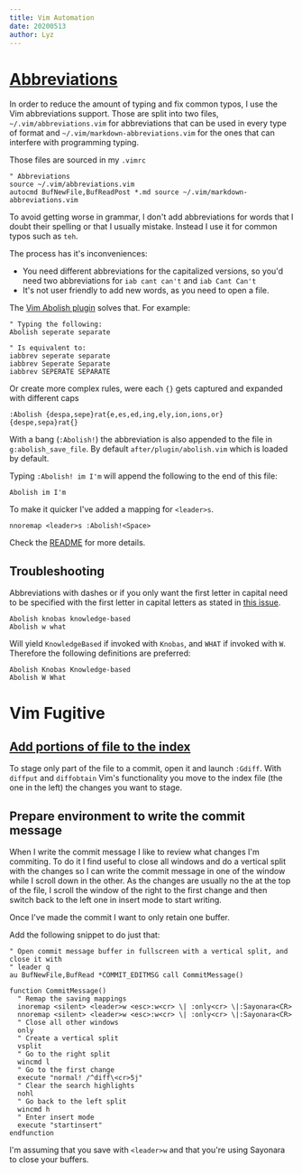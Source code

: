 ```yaml
---
title: Vim Automation
date: 20200513
author: Lyz
---
```


# [Abbreviations](https://davidxmoody.com/2014/better-vim-abbreviations/)

In order to reduce the amount of typing and fix common typos, I use the Vim
abbreviations support. Those are split into two files,
`~/.vim/abbreviations.vim` for abbreviations that can be used in every type of
format and `~/.vim/markdown-abbreviations.vim` for the ones that can interfere
with programming typing.

Those files are sourced in my `.vimrc`

```vim
" Abbreviations
source ~/.vim/abbreviations.vim
autocmd BufNewFile,BufReadPost *.md source ~/.vim/markdown-abbreviations.vim
```

To avoid getting worse in grammar, I don't add abbreviations for words that
I doubt their spelling or that I usually mistake. Instead I use it for common
typos such as `teh`.

The process has it's inconveniences:

* You need different abbreviations for the capitalized versions, so you'd need
    two abbreviations for `iab cant can't` and `iab Cant Can't`
* It's not user friendly to add new words, as you need to open a file.

The [Vim Abolish plugin](https://github.com/tpope/vim-abolish) solves that. For
example:

```vim
" Typing the following:
Abolish seperate separate

" Is equivalent to:
iabbrev seperate separate
iabbrev Seperate Separate
iabbrev SEPERATE SEPARATE
```

Or create more complex rules, were each `{}` gets captured and expanded with
different caps

```vim
:Abolish {despa,sepe}rat{e,es,ed,ing,ely,ion,ions,or}  {despe,sepa}rat{}
```

With a bang (`:Abolish!`) the abbreviation is also appended to the file in
`g:abolish_save_file`. By default `after/plugin/abolish.vim` which is loaded by
default.

Typing `:Abolish! im I'm` will append the following to the end of this file:

```vim
Abolish im I'm
```

To make it quicker I've added a mapping for `<leader>s`.

```vim
nnoremap <leader>s :Abolish!<Space>
```

Check the
[README](https://github.com/tpope/vim-abolish/blob/master/doc/abolish.txt) for
more details.

## Troubleshooting

Abbreviations with dashes or if you only want the first letter in capital need
to be specified with the first letter in capital letters as stated in [this
issue](https://github.com/tpope/vim-abolish/issues/30).

```vim
Abolish knobas knowledge-based
Abolish w what
```

Will yield `KnowledgeBased` if invoked with `Knobas`, and `WHAT` if invoked with
`W`. Therefore the following definitions are preferred:

```vim
Abolish Knobas Knowledge-based
Abolish W What
```

# Vim Fugitive

## [Add portions of file to the index](http://vimcasts.org/episodes/fugitive-vim-working-with-the-git-index/)

To stage only part of the file to a commit, open it and launch `:Gdiff`. With
`diffput` and `diffobtain` Vim's functionality you move to the index file (the
one in the left) the changes you want to stage.

## Prepare environment to write the commit message

When I write the commit message I like to review what changes I'm commiting. To
do it I find useful to close all windows and do a vertical split with the
changes so I can write the commit message in one of the window while I scroll
down in the other. As the changes are usually no the at the top of the file,
I scroll the window of the right to the first change and then switch back to the
left one in insert mode to start writing.

Once I've made the commit I want to only retain one buffer.

Add the following snippet to do just that:

```
" Open commit message buffer in fullscreen with a vertical split, and close it with
" leader q
au BufNewFile,BufRead *COMMIT_EDITMSG call CommitMessage()

function CommitMessage()
  " Remap the saving mappings
  inoremap <silent> <leader>w <esc>:w<cr> \| :only<cr> \|:Sayonara<CR>
  nnoremap <silent> <leader>w <esc>:w<cr> \| :only<cr> \|:Sayonara<CR>
  " Close all other windows
  only
  " Create a vertical split
  vsplit
  " Go to the right split
  wincmd l
  " Go to the first change
  execute "normal! /^diff\<cr>5j"
  " Clear the search highlights
  nohl
  " Go back to the left split
  wincmd h
  " Enter insert mode
  execute "startinsert"
endfunction
```

I'm assuming that you save with `<leader>w` and that you're using Sayonara to
close your buffers.
